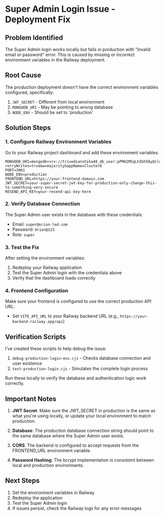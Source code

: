 # Super Admin Login Issue - Deployment Fix

## Problem Identified
The Super Admin login works locally but fails in production with "Invalid email or password" error. This is caused by missing or incorrect environment variables in the Railway deployment.

## Root Cause
The production deployment doesn't have the correct environment variables configured, specifically:
1. `JWT_SECRET` - Different from local environment
2. `MONGODB_URI` - May be pointing to wrong database
3. `NODE_ENV` - Should be set to 'production'

## Solution Steps

### 1. Configure Railway Environment Variables

Go to your Railway project dashboard and add these environment variables:

```
MONGODB_URI=mongodb+srv://trivedianshika48_db_user:pPMA2M5qLhIbh58y@cluster0.kssxg5e.mongodb.net/configurator?retryWrites=true&w=majority&appName=Cluster0
PORT=3001
NODE_ENV=production
FRONTEND_URL=https://your-frontend-domain.com
JWT_SECRET=your-super-secret-jwt-key-for-production-only-change-this-to-something-very-secure
RESEND_API_KEY=your-resend-api-key-here
```

### 2. Verify Database Connection

The Super Admin user exists in the database with these credentials:
- Email: `super@orion-led.com`
- Password: `Orion@123`
- Role: `super`

### 3. Test the Fix

After setting the environment variables:
1. Redeploy your Railway application
2. Test the Super Admin login with the credentials above
3. Verify that the dashboard loads correctly

### 4. Frontend Configuration

Make sure your frontend is configured to use the correct production API URL:
- Set `VITE_API_URL` to your Railway backend URL (e.g., `https://your-backend.railway.app/api`)

## Verification Scripts

I've created these scripts to help debug the issue:

1. `debug-production-login-env.cjs` - Checks database connection and user existence
2. `test-production-login.cjs` - Simulates the complete login process

Run these locally to verify the database and authentication logic work correctly.

## Important Notes

1. **JWT Secret**: Make sure the JWT_SECRET in production is the same as what you're using locally, or update your local environment to match production.

2. **Database**: The production database connection string should point to the same database where the Super Admin user exists.

3. **CORS**: The backend is configured to accept requests from the FRONTEND_URL environment variable.

4. **Password Hashing**: The bcrypt implementation is consistent between local and production environments.

## Next Steps

1. Set the environment variables in Railway
2. Redeploy the application
3. Test the Super Admin login
4. If issues persist, check the Railway logs for any error messages

